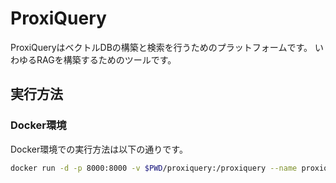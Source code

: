 # ProxiQuery

ProxiQueryはベクトルDBの構築と検索を行うためのプラットフォームです。
いわゆるRAGを構築するためのツールです。

## 実行方法

### Docker環境

Docker環境での実行方法は以下の通りです。

```bash
docker run -d -p 8000:8000 -v $PWD/proxiquery:/proxiquery --name proxiquery tamuto/proxiquery
```
